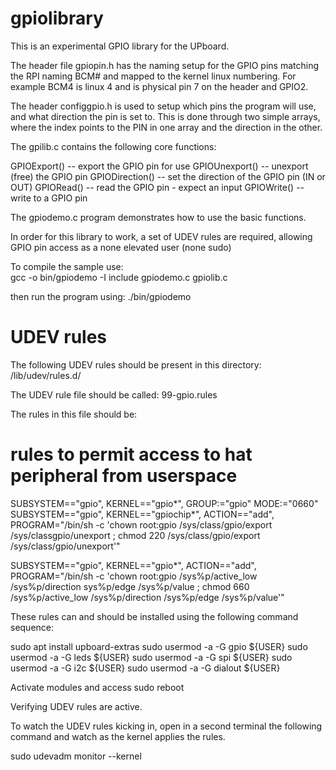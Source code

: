 # gpiolibrary

This is an experimental GPIO library for the UPboard.

The header file gpiopin.h has the naming setup for the GPIO pins matching the RPI naming BCM# and mapped to the kernel linux numbering.  For example BCM4 is linux 4 and is physical pin 7 on the header and GPIO2.

The header configgpio.h is used to setup which pins the program will use, and what direction the pin is set to. This is done through two simple arrays, where the index points to the PIN in one array and the direction in the other.

The gpilib.c contains the following core functions:

GPIOExport()    -- export the GPIO pin for use
GPIOUnexport()  -- unexport (free) the GPIO pin
GPIODirection() -- set the direction of the GPIO pin (IN or OUT)
GPIORead()      -- read the GPIO pin - expect an input
GPIOWrite()     -- write to a GPIO pin

The gpiodemo.c program demonstrates how to use the basic functions.

In order for this library to work, a set of UDEV rules are required, allowing GPIO pin access as a none elevated user (none sudo)

To compile the sample use:  
gcc -o bin/gpiodemo -I include gpiodemo.c gpiolib.c

then run the program using: ./bin/gpiodemo

UDEV rules
==========

The following UDEV rules should be present in this directory:
/lib/udev/rules.d/

The UDEV rule file should be called: 99-gpio.rules

The rules in this file should be:

# rules to permit access to hat peripheral from userspace
SUBSYSTEM=="gpio", KERNEL=="gpio*",     GROUP:="gpio"     MODE:="0660"
SUBSYSTEM=="gpio", KERNEL=="gpiochip*", ACTION=="add", PROGRAM="/bin/sh -c 'chown root:gpio /sys/class/gpio/export /sys/classgpio/unexport ; chmod 220 /sys/class/gpio/export /sys/class/gpio/unexport'"

SUBSYSTEM=="gpio", KERNEL=="gpio*",     ACTION=="add", PROGRAM="/bin/sh -c 'chown root:gpio /sys%p/active_low /sys%p/direction sys%p/edge /sys%p/value ; chmod 660 /sys%p/active_low /sys%p/direction /sys%p/edge /sys%p/value'"

These rules can and should be installed using the following command sequence:

sudo apt install upboard-extras
sudo usermod -a -G gpio ${USER}
sudo usermod -a -G leds ${USER}
sudo usermod -a -G spi ${USER}
sudo usermod -a -G i2c ${USER}
sudo usermod -a -G dialout ${USER}

Activate modules and access
sudo reboot

Verifying UDEV rules are active.

To watch the UDEV rules kicking in, open in a second terminal the following command and watch as the kernel applies the rules.

sudo udevadm monitor --kernel
